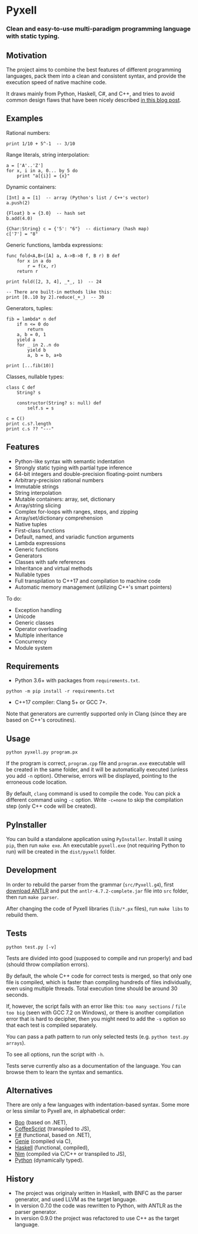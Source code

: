 Pyxell
======

### Clean and easy-to-use multi-paradigm programming language with static typing. ###


Motivation
----------

The project aims to combine the best features of different programming languages,
pack them into a clean and consistent syntax,
and provide the execution speed of native machine code.

It draws mainly from Python, Haskell, C#, and C++,
and tries to avoid common design flaws that have been nicely described
[in this blog post](https://eev.ee/blog/2016/12/01/lets-stop-copying-c/).


Examples
--------

Rational numbers:

```
print 1/10 + 5^-1  -- 3/10
```

Range literals, string interpolation:

```
a = ['A'..'Z']
for x, i in a, 0... by 5 do
    print "a[{i}] = {x}" 
```

Dynamic containers:

```
[Int] a = [1]  -- array (Python's list / C++'s vector)
a.push(2)

{Float} b = {3.0}  -- hash set
b.add(4.0)

{Char:String} c = {'5': "6"}  -- dictionary (hash map) 
c['7'] = "8"
```

Generic functions, lambda expressions:

```
func fold<A,B>([A] a, A->B->B f, B r) B def
    for x in a do
        r = f(x, r)
    return r

print fold([2, 3, 4], _*_, 1)  -- 24

-- There are built-in methods like this:
print [0..10 by 2].reduce(_+_)  -- 30
```

Generators, tuples:

```
fib = lambda* n def
    if n <= 0 do
        return
    a, b = 0, 1
    yield a
    for _ in 2..n do
        yield b
        a, b = b, a+b

print [...fib(10)]
```

Classes, nullable types:

```
class C def
    String? s

    constructor(String? s: null) def
        self.s = s 

c = C()
print c.s?.length
print c.s ?? "---"
```


Features
--------

* Python-like syntax with semantic indentation
* Strongly static typing with partial type inference
* 64-bit integers and double-precision floating-point numbers
* Arbitrary-precision rational numbers
* Immutable strings
* String interpolation
* Mutable containers: array, set, dictionary
* Array/string slicing
* Complex for-loops with ranges, steps, and zipping
* Array/set/dictionary comprehension
* Native tuples
* First-class functions
* Default, named, and variadic function arguments
* Lambda expressions
* Generic functions
* Generators
* Classes with safe references
* Inheritance and virtual methods
* Nullable types
* Full transpilation to C++17 and compilation to machine code
* Automatic memory management (utilizing C++'s smart pointers)

To do:

* Exception handling
* Unicode
* Generic classes
* Operator overloading
* Multiple inheritance
* Concurrency
* Module system


Requirements
------------

* Python 3.6+ with packages from `requirements.txt`.

```
python -m pip install -r requirements.txt
```

* C++17 compiler: Clang 5+ or GCC 7+.

Note that generators are currently supported only in Clang
(since they are based on C++'s coroutines).


Usage
-----

```
python pyxell.py program.px
```

If the program is correct, `program.cpp` file and `program.exe` executable will be created in the same folder,
and it will be automatically executed (unless you add `-n` option).
Otherwise, errors will be displayed, pointing to the erroneous code location.

By default, `clang` command is used to compile the code.
You can pick a different command using `-c` option.
Write `-c=none` to skip the compilation step (only C++ code will be created).


PyInstaller
-----------

You can build a standalone application using `PyInstaller`. Install it using `pip`, then run `make exe`.
An executable `pyxell.exe` (not requiring Python to run) will be created in the `dist/pyxell` folder.


Development
-----------

In order to rebuild the parser from the grammar (`src/Pyxell.g4`),
first [download ANTLR](https://www.antlr.org/download/antlr-4.7.2-complete.jar)
and put the `antlr-4.7.2-complete.jar` file into `src` folder,
then run `make parser`.

After changing the code of Pyxell libraries (`lib/*.px` files),
run `make libs` to rebuild them.


Tests
-----

```
python test.py [-v]
```

Tests are divided into good (supposed to compile and run properly) and bad (should throw compilation errors).

By default, the whole C++ code for correct tests is merged, so that only one file is compiled,
which is faster than compiling hundreds of files individually, even using multiple threads.
Total execution time should be around 30 seconds.

If, however, the script fails with an error like this: `too many sections` / `file too big`
(seen with GCC 7.2 on Windows), or there is another compilation error that is hard to decipher,
then you might need to add the `-s` option so that each test is compiled separately.

You can pass a path pattern to run only selected tests (e.g. `python test.py arrays`).

To see all options, run the script with `-h`.

Tests serve currently also as a documentation of the language.
You can browse them to learn the syntax and semantics.


Alternatives
------------

There are only a few languages with indentation-based syntax.
Some more or less similar to Pyxell are, in alphabetical order:
* [Boo](https://boo-language.github.io/) (based on .NET),
* [CoffeeScript](https://coffeescript.org/) (transpiled to JS),
* [F#](https://fsharp.org/) (functional, based on .NET),
* [Genie](https://wiki.gnome.org/Projects/Genie) (compiled via C),
* [Haskell](https://www.haskell.org/) (functional, compiled),
* [Nim](https://nim-lang.org/) (compiled via C/C++ or transpiled to JS),
* [Python](https://www.python.org/) (dynamically typed).


History
-------

* The project was originaly written in Haskell, with BNFC as the parser generator, and used LLVM as the target language.
* In version 0.7.0 the code was rewritten to Python, with ANTLR as the parser generator.
* In version 0.9.0 the project was refactored to use C++ as the target language.

